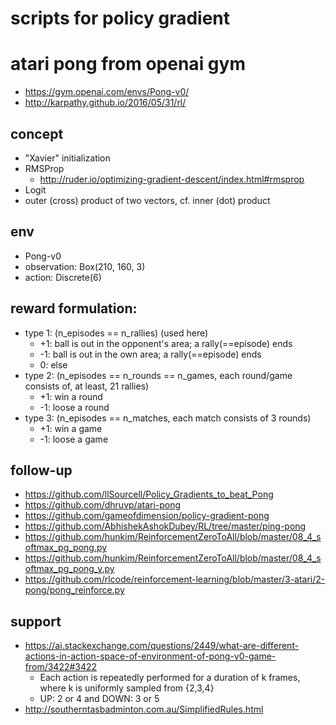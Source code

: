 # scripts for policy gradient

# atari pong from openai gym
* https://gym.openai.com/envs/Pong-v0/
* http://karpathy.github.io/2016/05/31/rl/

## concept
* "Xavier" initialization
* RMSProp
  * http://ruder.io/optimizing-gradient-descent/index.html#rmsprop
* Logit
* outer (cross) product of two vectors, cf. inner (dot) product

## env
* Pong-v0
* observation: Box(210, 160, 3)
* action: Discrete(6)

## reward formulation:
* type 1: (n_episodes == n_rallies) (used here)
  * +1: ball is out in the opponent's area; a rally(==episode) ends
  * -1: ball is out in the own area; a rally(==episode) ends
  * 0: else
* type 2: (n_episodes == n_rounds == n_games, each round/game consists of, at least, 21 rallies)
  * +1: win a round
  * -1: loose a round
* type 3: (n_episodes == n_matches, each match consists of 3 rounds)
  * +1: win a game
  * -1: loose a game

## follow-up
* https://github.com/llSourcell/Policy_Gradients_to_beat_Pong
* https://github.com/dhruvp/atari-pong
* https://github.com/gameofdimension/policy-gradient-pong
* https://github.com/AbhishekAshokDubey/RL/tree/master/ping-pong
* https://github.com/hunkim/ReinforcementZeroToAll/blob/master/08_4_softmax_pg_pong.py
* https://github.com/hunkim/ReinforcementZeroToAll/blob/master/08_4_softmax_pg_pong_y.py
* https://github.com/rlcode/reinforcement-learning/blob/master/3-atari/2-pong/pong_reinforce.py

## support
* https://ai.stackexchange.com/questions/2449/what-are-different-actions-in-action-space-of-environment-of-pong-v0-game-from/3422#3422
  * Each action is repeatedly performed for a duration of k frames,
    where k is uniformly sampled from {2,3,4}
  * UP: 2 or 4 and DOWN: 3 or 5
* http://southerntasbadminton.com.au/SimplifiedRules.html
